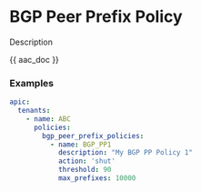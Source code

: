 # BGP Peer Prefix Policy

Description

{{ aac_doc }}
### Examples

```yaml
apic:
  tenants:
    - name: ABC
      policies:
        bgp_peer_prefix_policies:
          - name: BGP_PP1
            description: "My BGP PP Policy 1"
            action: 'shut'
            threshold: 90
            max_prefixes: 10000
```
